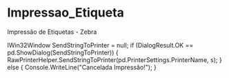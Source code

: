 # Impressao_Etiqueta
Impressão de Etiquetas - Zebra



 IWin32Window SendStringToPrinter = null;
                        if (DialogResult.OK == pd.ShowDialog(SendStringToPrinter))
                        {
                            RawPrinterHelper.SendStringToPrinter(pd.PrinterSettings.PrinterName, s);
                         }
                        else
                        {
                            Console.WriteLine("Cancelada Impressão!");
                        }

